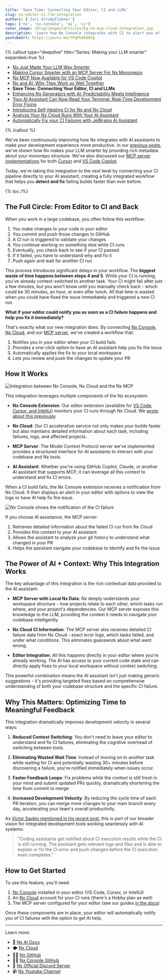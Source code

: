 ```yaml
---
title: 'Save Time: Connecting Your Editor, CI and LLMs'
slug: nx-editor-ci-llm-integration
authors: ['Juri Strumpflohner']
tags: ['nx', 'nx-console', 'ai', 'ci']
cover_image: /blog/images/articles/bg-nx-mcp-cloud-integration.jpg
description: 'Learn how Nx Console integrates with CI to alert you of failing builds and uses the Nx MCP to automatically fix errors right from your editor.'
youtubeUrl: https://youtu.be/fPqPh4h8RJg
---
```


{% callout type="deepdive" title="Series: Making your LLM smarter" expanded=true %}

- [Nx Just Made Your LLM Way Smarter](/blog/nx-just-made-your-llm-smarter)
- [Making Cursor Smarter with an MCP Server For Nx Monorepos](/blog/nx-made-cursor-smarter)
- [Nx MCP Now Available for VS Code Copilot](/blog/nx-mcp-vscode-copilot)
- [Nx and AI: Why They Work so Well Together](/blog/nx-and-ai-why-they-work-together)
- **Save Time: Connecting Your Editor, CI and LLMs**
- [Enhancing Nx Generators with AI: Predictability Meets Intelligence](/blog/nx-generators-ai-integration)
- [Your AI Assistant Can Now Read Your Terminal: Real-Time Development Error Fixing](/blog/nx-terminal-integration-ai)
- [Introducing Self-Healing CI for Nx and Nx Cloud](/blog/nx-self-healing-ci)
- [Analyze Your Nx Cloud Runs With Your AI Assistant](/blog/nx-cloud-analyze-via-nx-mcp)
- [Automatically Fix your CI Failures with JetBrains AI Assistant](/blog/jetbrains-ci-autofix)

{% /callout %}

We've been continuously improving how Nx integrates with AI assistants to make your development experience more productive. In our [previous posts](/blog/nx-just-made-your-llm-smarter), we've shown how Nx makes your LLM smarter by providing rich metadata about your monorepo structure. We've also discussed our [MCP server implementations](/blog/nx-made-cursor-smarter) for both [Cursor](/blog/nx-made-cursor-smarter) and [VS Code Copilot](/blog/nx-mcp-vscode-copilot).

Today, we're taking this integration to the next level by connecting your CI pipeline directly to your AI assistant, creating a fully integrated workflow that helps you **detect and fix** failing builds faster than ever before.

{% toc /%}

## The Full Circle: From Editor to CI and Back

When you work in a large codebase, you often follow this workflow:

1. You make changes to your code in your editor
2. You commit and push those changes to GitHub
3. A CI run is triggered to validate your changes
4. You continue working on something else while CI runs
5. Eventually, you check back to see if your CI passed
6. If it failed, you have to understand why and fix it
7. Push again and wait for another CI run

This process introduces significant delays in your workflow. The **biggest waste of time happens between steps 4 and 5**. While your CI is running, you've already context-switched to another task. Your CI might fail after just a few minutes, but you won't know until you manually check back - which could be 30 minutes, an hour, or even after lunch. All that time is wasted when you could have fixed the issue immediately and triggered a new CI run.

**What if your editor could notify you as soon as a CI failure happens and help you fix it immediately?**

That's exactly what our new integration does. By connecting [Nx Console](/docs/getting-started/editor-setup), [Nx Cloud](/nx-cloud), and our [MCP server](/docs/features/enhance-ai), we've created a workflow that:

1. Notifies you in your editor when your CI build fails
2. Provides a one-click option to have an AI assistant help you fix the issue
3. Automatically applies the fix to your local workspace
4. Lets you review and push the changes to update your PR

## How It Works

![Integration between Nx Console, Nx Cloud and the Nx MCP](/blog/images/articles/nx-mcp-ci-architecture.avif)

This integration leverages multiple components of the Nx ecosystem:

- **Nx Console Extension**: Our editor extension (available for [VS Code, Cursor, and IntelliJ](/docs/getting-started/editor-setup)) monitors your CI runs through Nx Cloud. We [wrote about this previously](/blog/nx-cloud-pipelines-come-to-nx-console).

- **Nx Cloud**: Our CI acceleration service not only makes your builds faster but also maintains detailed information about each task, including failures, logs, and affected projects.

- **MCP Server**: The Model Context Protocol server we've implemented provides a structured interface for AI assistants to interact with your codebase and Nx tools.

- **AI Assistant**: Whether you're using GitHub Copilot, Claude, or another AI assistant that supports MCP, it can leverage all this context to understand and fix CI errors.

When a CI build fails, the Nx Console extension receives a notification from Nx Cloud. It then displays an alert in your editor with options to view the logs or have AI help fix the issue.

![Nx Console shows the notification of the CI failure](/blog/images/articles/ci-notification.avif)

If you choose AI assistance, the MCP server:

1. Retrieves detailed information about the failed CI run from Nx Cloud
2. Provides this context to your AI assistant
3. Allows the assistant to analyze your git history to understand what changed in your PR
4. Helps the assistant navigate your codebase to identify and fix the issue

## The Power of AI + Context: Why This Integration Works

The key advantage of this integration is the rich contextual data provided to the AI assistant:

- **MCP Server with Local Nx Data**: Nx deeply understands your workspace structure - how projects relate to each other, which tasks run where, and your project's dependencies. Our MCP server exposes this knowledge to the LLM, providing the context it needs to navigate your codebase intelligently.

- **Nx Cloud CI Information**: The MCP server also receives detailed CI failure data from Nx Cloud - exact error logs, which tasks failed, and under what conditions. This eliminates guesswork about what went wrong.

- **Editor Integration**: All this happens directly in your editor where you're already working. The AI has access to your current code state and can directly apply fixes to your local workspace without context switching.

This powerful combination means the AI assistant isn't just making generic suggestions - it's providing targeted fixes based on comprehensive understanding of both your codebase structure and the specific CI failure.

## Why This Matters: Optimizing Time to Meaningful Feedback

This integration dramatically improves development velocity in several ways:

1. **Reduced Context Switching**: You don't need to leave your editor to understand and fix CI failures, eliminating the cognitive overhead of switching between tools.

2. **Eliminating Wasted Wait Time**: Instead of moving on to another task while waiting for CI and potentially wasting 30+ minutes before discovering a failure, you're notified immediately when issues occur.

3. **Faster Feedback Loops**: Fix problems while the context is still fresh in your mind and submit updated PRs quickly, dramatically shortening the time from commit to merge.

4. **Increased Development Velocity**: By reducing the cycle time of each PR iteration, you can merge more changes to your main branch every day, accelerating your team's overall productivity.

As [Victor Savkin mentioned in his recent post](/blog/nx-and-ai-why-they-work-together), this is part of our broader vision for integrated development tools working seamlessly with AI systems:

> "Coding assistants get notified about CI execution results while the CI is still running. The assistant gets relevant logs and files and is able to explain or fix the CI error and push changes before the CI execution even completes."

## How to Get Started

To use this feature, you'll need:

1. [Nx Console](/docs/getting-started/editor-setup) installed in your editor (VS Code, Cursor, or IntelliJ)
2. An [Nx Cloud](/nx-cloud) account for your CI runs (there's a Hobby plan as well)
3. The MCP server configured for your editor (see our guides [in the docs](/docs/features/enhance-ai))

Once these components are in place, your editor will automatically notify you of CI failures with the option to get AI help.

---

Learn more:

- 🧠 [Nx AI Docs](/docs/features/enhance-ai)
- 🌩️ [Nx Cloud](/nx-cloud)
- 👩‍💻 [Nx GitHub](https://github.com/nrwl/nx)
- 👩‍💻 [Nx Console GitHub](https://github.com/nrwl/nx-console)
- 💬 [Nx Official Discord Server](https://go.nx.dev/community)
- 📹 [Nx Youtube Channel](https://www.youtube.com/@nxdevtools)
